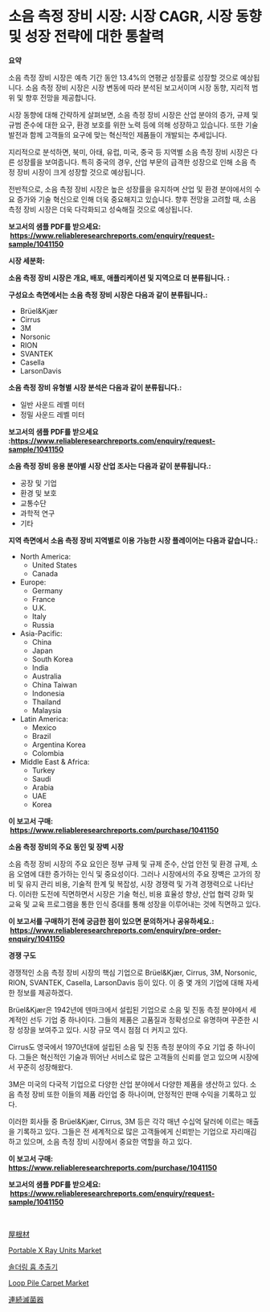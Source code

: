 <p><h1>소음 측정 장비 시장: 시장 CAGR, 시장 동향 및 성장 전략에 대한 통찰력</h1></p><p><strong>요약</strong></p>
<p><p>소음 측정 장비 시장은 예측 기간 동안 13.4%의 연평균 성장률로 성장할 것으로 예상됩니다. 소음 측정 장비 시장은 시장 변동에 따라 분석된 보고서이며 시장 동향, 지리적 범위 및 향후 전망을 제공합니다.</p><p>시장 동향에 대해 간략하게 살펴보면, 소음 측정 장비 시장은 산업 분야의 증가, 규제 및 규범 준수에 대한 요구, 환경 보호를 위한 노력 등에 의해 성장하고 있습니다. 또한 기술 발전과 함께 고객들의 요구에 맞는 혁신적인 제품들이 개발되는 추세입니다.</p><p>지리적으로 분석하면, 북미, 아태, 유럽, 미국, 중국 등 지역별 소음 측정 장비 시장은 다른 성장률을 보여줍니다. 특히 중국의 경우, 산업 부문의 급격한 성장으로 인해 소음 측정 장비 시장이 크게 성장할 것으로 예상됩니다.</p><p>전반적으로, 소음 측정 장비 시장은 높은 성장률을 유지하며 산업 및 환경 분야에서의 수요 증가와 기술 혁신으로 인해 더욱 중요해지고 있습니다. 향후 전망을 고려할 때, 소음 측정 장비 시장은 더욱 다각화되고 성숙해질 것으로 예상됩니다.</p></p>
<p><strong>보고서의 샘플 PDF를 받으세요: &nbsp;<a href="https://www.reliableresearchreports.com/enquiry/request-sample/1041150">https://www.reliableresearchreports.com/enquiry/request-sample/1041150</a></strong></p>
<p><strong>시장 세분화:</strong></p>
<p><strong> 소음 측정 장비 시장은 개요, 배포, 애플리케이션 및 지역으로 더 분류됩니다. :</strong></p>
<p><strong>구성요소 측면에서는 소음 측정 장비 시장은 다음과 같이 분류됩니다.:</strong></p>
<p><ul><li>Brüel&Kjær</li><li>Cirrus</li><li>3M</li><li>Norsonic</li><li>RION</li><li>SVANTEK</li><li>Casella</li><li>LarsonDavis</li></ul></p>
<p><strong> 소음 측정 장비 유형별 시장 분석은 다음과 같이 분류됩니다.:</strong></p>
<p><ul><li>일반 사운드 레벨 미터</li><li>정밀 사운드 레벨 미터</li></ul></p>
<p><strong>보고서의 샘플 PDF를 받으세요 :<a href="https://www.reliableresearchreports.com/enquiry/request-sample/1041150">https://www.reliableresearchreports.com/enquiry/request-sample/1041150</a></strong></p>
<p><strong> 소음 측정 장비 응용 분야별 시장 산업 조사는 다음과 같이 분류됩니다.:</strong></p>
<p><ul><li>공장 및 기업</li><li>환경 및 보호</li><li>교통수단</li><li>과학적 연구</li><li>기타</li></ul></p>
<p><strong>지역 측면에서 소음 측정 장비 지역별로 이용 가능한 시장 플레이어는 다음과 같습니다.:</strong></p>
<p><ul>
    <li>
        North America:
        <ul>
            <li>United States</li>
            <li>Canada</li>
        </ul>
    </li>
    <li>
        Europe:
        <ul>
            <li>Germany</li>
            <li>France</li>
            <li>U.K.</li>
            <li>Italy</li>
            <li>Russia</li>
        </ul>
    </li>
    <li>
        Asia-Pacific:
        <ul>
            <li>China</li>
            <li>Japan</li>
            <li>South Korea</li>
            <li>India</li>
            <li>Australia</li>
            <li>China Taiwan</li>
            <li>Indonesia</li>
            <li>Thailand</li>
            <li>Malaysia</li>
        </ul>
    </li>
    <li>
        Latin America:
        <ul>
            <li>Mexico</li>
            <li>Brazil</li>
            <li>Argentina Korea</li>
            <li>Colombia</li>
        </ul>
    </li>
    <li>
        Middle East & Africa:
        <ul>
            <li>Turkey</li>
            <li>Saudi</li>
            <li>Arabia</li>
            <li>UAE</li>
            <li>Korea</li>
        </ul>
    </li>
    </ul></p>
<p><strong>이 보고서 구매: &nbsp;<a href="https://www.reliableresearchreports.com/purchase/1041150">https://www.reliableresearchreports.com/purchase/1041150</a></strong></p>
<p><strong>소음 측정 장비의 주요 동인 및 장벽 시장</strong></p>
<p><p>소음 측정 장비 시장의 주요 요인은 정부 규제 및 규제 준수, 산업 안전 및 환경 규제, 소음 오염에 대한 증가하는 인식 및 중요성이다. 그러나 시장에서의 주요 장벽은 고가의 장비 및 유지 관리 비용, 기술적 한계 및 복잡성, 시장 경쟁력 및 가격 경쟁력으로 나타난다. 이러한 도전에 직면하면서 시장은 기술 혁신, 비용 효율성 향상, 산업 협력 강화 및 교육 및 교육 프로그램을 통한 인식 증대를 통해 성장을 이루어내는 것에 직면하고 있다.</p></p>
<p><strong>이 보고서를 구매하기 전에 궁금한 점이 있으면 문의하거나 공유하세요.: &nbsp;<a href="https://www.reliableresearchreports.com/enquiry/pre-order-enquiry/1041150">https://www.reliableresearchreports.com/enquiry/pre-order-enquiry/1041150</a></strong></p>
<p><strong>경쟁 구도</strong></p>
<p><p>경쟁적인 소음 측정 장비 시장의 핵심 기업으로 Brüel&Kjær, Cirrus, 3M, Norsonic, RION, SVANTEK, Casella, LarsonDavis 등이 있다. 이 중 몇 개의 기업에 대해 자세한 정보를 제공하겠다.</p><p>Brüel&Kjær은 1942년에 덴마크에서 설립된 기업으로 소음 및 진동 측정 분야에서 세계적인 선두 기업 중 하나이다. 그들의 제품은 고품질과 정확성으로 유명하며 꾸준한 시장 성장을 보여주고 있다. 시장 규모 역시 점점 더 커지고 있다.</p><p>Cirrus도 영국에서 1970년대에 설립된 소음 및 진동 측정 분야의 주요 기업 중 하나이다. 그들은 혁신적인 기술과 뛰어난 서비스로 많은 고객들의 신뢰를 얻고 있으며 시장에서 꾸준히 성장해왔다.</p><p>3M은 미국의 다국적 기업으로 다양한 산업 분야에서 다양한 제품을 생산하고 있다. 소음 측정 장비 또한 이들의 제품 라인업 중 하나이며, 안정적인 판매 수익을 기록하고 있다.</p><p>이러한 회사들 중 Brüel&Kjær, Cirrus, 3M 등은 각각 매년 수십억 달러에 이르는 매출을 기록하고 있다. 그들은 전 세계적으로 많은 고객들에게 신뢰받는 기업으로 자리매김하고 있으며, 소음 측정 장비 시장에서 중요한 역할을 하고 있다.</p></p>
<p><strong>이 보고서 구매: &nbsp; <a href="https://www.reliableresearchreports.com/purchase/1041150">https://www.reliableresearchreports.com/purchase/1041150</a></strong></p>
<p><strong>보고서의 샘플 PDF를 받으세요: &nbsp;<a href="https://www.reliableresearchreports.com/enquiry/request-sample/1041150">https://www.reliableresearchreports.com/enquiry/request-sample/1041150</a></strong><strong></strong></p>
<p>&nbsp;</p>
<p><p><a href="https://github.com/wkuactfdzwizk06/Market-Research-Report-List-1/blob/main/94334464298.md">屋根材</a></p><p><a href="https://issuu.com/reportprime-2/docs/portable-x-ray-units-market-size-2030.pptx">Portable X Ray Units Market</a></p><p><a href="https://github.com/vsckjg50460/Market-Research-Report-List-1/blob/main/75028873902.md">솔더링 흄 추출기</a></p><p><a href="https://github.com/abdelrhmankishk22/Market-Research-Report-List-3/blob/main/loop-pile-carpet-market.md">Loop Pile Carpet Market</a></p><p><a href="https://medium.com/@manuelmann1976/%E9%80%A3%E7%B6%9A%E6%AE%BA%E8%8F%8C%E5%99%A8%E5%B8%82%E5%A0%B4%E3%81%AF-2031%E5%B9%B4%E3%81%BE%E3%81%A7%E3%81%AE%E5%B8%82%E5%A0%B4%E3%82%B7%E3%82%A7%E3%82%A2-%E8%A6%8F%E6%A8%A1-%E4%BA%88%E6%B8%AC%E3%81%AB%E7%84%A6%E7%82%B9%E3%82%92%E5%BD%93%E3%81%A6%E3%81%A6%E3%81%84%E3%81%BE%E3%81%99-65b82514e7af">連続滅菌器</a></p></p>